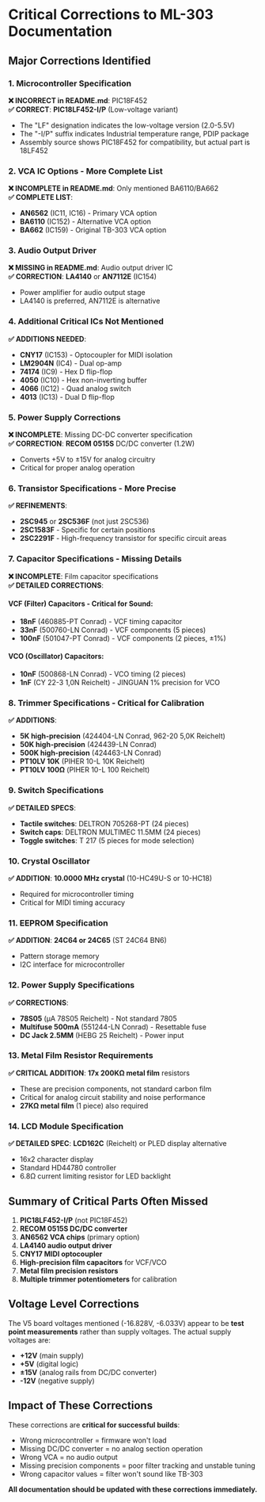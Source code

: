 # Critical Corrections to ML-303 Documentation

## Major Corrections Identified

### 1. Microcontroller Specification
**❌ INCORRECT in README.md**: PIC18F452  
**✅ CORRECT**: **PIC18LF452-I/P** (Low-voltage variant)

- The "LF" designation indicates the low-voltage version (2.0-5.5V)
- The "-I/P" suffix indicates Industrial temperature range, PDIP package
- Assembly source shows PIC18F452 for compatibility, but actual part is 18LF452

### 2. VCA IC Options - More Complete List
**❌ INCOMPLETE in README.md**: Only mentioned BA6110/BA662  
**✅ COMPLETE LIST**:
- **AN6562** (IC11, IC16) - Primary VCA option
- **BA6110** (IC152) - Alternative VCA option  
- **BA662** (IC159) - Original TB-303 VCA option

### 3. Audio Output Driver
**❌ MISSING in README.md**: Audio output driver IC  
**✅ CORRECTION**: **LA4140** or **AN7112E** (IC154)
- Power amplifier for audio output stage
- LA4140 is preferred, AN7112E is alternative

### 4. Additional Critical ICs Not Mentioned
**✅ ADDITIONS NEEDED**:
- **CNY17** (IC153) - Optocoupler for MIDI isolation
- **LM2904N** (IC4) - Dual op-amp
- **74174** (IC9) - Hex D flip-flop  
- **4050** (IC10) - Hex non-inverting buffer
- **4066** (IC12) - Quad analog switch
- **4013** (IC13) - Dual D flip-flop

### 5. Power Supply Corrections
**❌ INCOMPLETE**: Missing DC-DC converter specification  
**✅ CORRECTION**: **RECOM 0515S** DC/DC converter (1.2W)
- Converts +5V to ±15V for analog circuitry
- Critical for proper analog operation

### 6. Transistor Specifications - More Precise
**✅ REFINEMENTS**:
- **2SC945** or **2SC536F** (not just 2SC536)
- **2SC1583F** - Specific for certain positions
- **2SC2291F** - High-frequency transistor for specific circuit areas

### 7. Capacitor Specifications - Missing Details
**❌ INCOMPLETE**: Film capacitor specifications  
**✅ DETAILED CORRECTIONS**:

#### VCF (Filter) Capacitors - Critical for Sound:
- **18nF** (460885-PT Conrad) - VCF timing capacitor
- **33nF** (500760-LN Conrad) - VCF components (5 pieces)
- **100nF** (501047-PT Conrad) - VCF components (2 pieces, ±1%)

#### VCO (Oscillator) Capacitors:
- **10nF** (500868-LN Conrad) - VCO timing (2 pieces)
- **1nF** (CY 22-3 1,0N Reichelt) - JINGUAN 1% precision for VCO

### 8. Trimmer Specifications - Critical for Calibration
**✅ ADDITIONS**:
- **5K high-precision** (424404-LN Conrad, 962-20 5,0K Reichelt)
- **50K high-precision** (424439-LN Conrad)  
- **500K high-precision** (424463-LN Conrad)
- **PT10LV 10K** (PIHER 10-L 10K Reichelt)
- **PT10LV 100Ω** (PIHER 10-L 100 Reichelt)

### 9. Switch Specifications
**✅ DETAILED SPECS**:
- **Tactile switches**: DELTRON 705268-PT (24 pieces)
- **Switch caps**: DELTRON MULTIMEC 11.5MM (24 pieces)
- **Toggle switches**: T 217 (5 pieces for mode selection)

### 10. Crystal Oscillator
**✅ ADDITION**: **10.0000 MHz crystal** (10-HC49U-S or 10-HC18)
- Required for microcontroller timing
- Critical for MIDI timing accuracy

### 11. EEPROM Specification
**✅ ADDITION**: **24C64 or 24C65** (ST 24C64 BN6)
- Pattern storage memory
- I2C interface for microcontroller

### 12. Power Supply Specifications
**✅ CORRECTIONS**:
- **78S05** (µA 78S05 Reichelt) - Not standard 7805
- **Multifuse 500mA** (551244-LN Conrad) - Resettable fuse
- **DC Jack 2.5MM** (HEBG 25 Reichelt) - Power input

### 13. Metal Film Resistor Requirements
**✅ CRITICAL ADDITION**: **17x 200KΩ metal film** resistors
- These are precision components, not standard carbon film
- Critical for analog circuit stability and noise performance
- **27KΩ metal film** (1 piece) also required

### 14. LCD Module Specification
**✅ DETAILED SPEC**: **LCD162C** (Reichelt) or PLED display alternative
- 16x2 character display
- Standard HD44780 controller
- 6.8Ω current limiting resistor for LED backlight

## Summary of Critical Parts Often Missed

1. **PIC18LF452-I/P** (not PIC18F452)
2. **RECOM 0515S DC/DC converter** 
3. **AN6562 VCA chips** (primary option)
4. **LA4140 audio output driver**
5. **CNY17 MIDI optocoupler**
6. **High-precision film capacitors** for VCF/VCO
7. **Metal film precision resistors**
8. **Multiple trimmer potentiometers** for calibration

## Voltage Level Corrections

The V5 board voltages mentioned (-16.828V, -6.033V) appear to be **test point measurements** rather than supply voltages. The actual supply voltages are:
- **+12V** (main supply)
- **+5V** (digital logic)  
- **±15V** (analog rails from DC/DC converter)
- **-12V** (negative supply)

## Impact of These Corrections

These corrections are **critical for successful builds**:
- Wrong microcontroller = firmware won't load
- Missing DC/DC converter = no analog section operation
- Wrong VCA = no audio output
- Missing precision components = poor filter tracking and unstable tuning
- Wrong capacitor values = filter won't sound like TB-303

**All documentation should be updated with these corrections immediately.**